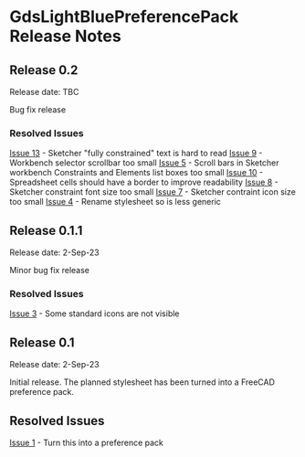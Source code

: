 # GdsLightBluePreferencePack Release Notes

## Release 0.2
Release date: TBC

Bug fix release

### Resolved Issues
[Issue 13](https://github.com/glassondesignstudio/GdsLightBlue/issues/13) - Sketcher "fully constrained" text is hard to read
[Issue 9](https://github.com/glassondesignstudio/GdsLightBlue/issues/9) - Workbench selector scrollbar too small
[Issue 5](https://github.com/glassondesignstudio/GdsLightBlue/issues/5) - Scroll bars in Sketcher workbench Constraints and Elements list boxes too small
[Issue 10](https://github.com/glassondesignstudio/GdsLightBlue/issues/10) - Spreadsheet cells should have a border to improve readability
[Issue 8](https://github.com/glassondesignstudio/GdsLightBlue/issues/8) - Sketcher constraint font size too small
[Issue 7](https://github.com/glassondesignstudio/GdsLightBlue/issues/7) - Sketcher contraint icon size too small
[Issue 4](https://github.com/glassondesignstudio/GdsLightBlue/issues/4) - Rename stylesheet so is less generic

## Release 0.1.1
Release date: 2-Sep-23

Minor bug fix release

### Resolved Issues
[Issue 3](https://github.com/glassondesignstudio/FreeCAD-stylesheet/issues/3) - Some standard icons are not visible

## Release 0.1
Release date: 2-Sep-23

Initial release. The planned stylesheet has been turned into a FreeCAD preference pack.

## Resolved Issues
[Issue 1](https://github.com/glassondesignstudio/FreeCAD-stylesheet/issues/1) - Turn this into a preference pack
